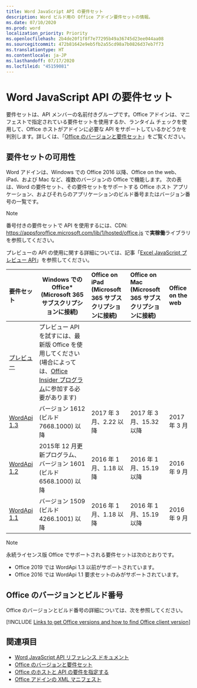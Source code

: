 ```yaml
---
title: Word JavaScript API の要件セット
description: Word ビルド用の Office アドイン要件セットの情報。
ms.date: 07/10/2020
ms.prod: word
localization_priority: Priority
ms.openlocfilehash: 2b4de20f1f8f7e77295b49a36745d23ee044aa08
ms.sourcegitcommit: 472b81642e9eb5fb2a55cd98a7b0826d37eb7f73
ms.translationtype: HT
ms.contentlocale: ja-JP
ms.lasthandoff: 07/17/2020
ms.locfileid: "45159081"
---
```

# <a name="word-javascript-api-requirement-sets"></a>Word JavaScript API の要件セット

要件セットは、API メンバーの名前付きグループです。Office アドインは、マニフェストで指定されている要件セットを使用するか、ランタイム チェックを使用して、Office ホストがアドインに必要な API をサポートしているかどうかを判別します。詳しくは、「[Office のバージョンと要件セット](../../develop/office-versions-and-requirement-sets.md)」をご覧ください。

## <a name="requirement-set-availability"></a>要件セットの可用性

Word アドインは、Windows での Office 2016 以降、Office on the web、iPad、および Mac など、複数のバージョンの Office で機能します。 次の表は、Word の要件セット、その要件セットをサポートする Office ホスト アプリケーション、およびそれらのアプリケーションのビルド番号またはバージョン番号の一覧です。

> [!NOTE]
> 番号付きの要件セットで API を使用するには、CDN: https://appsforoffice.microsoft.com/lib/1/hosted/office.js で**実稼働**ライブラリを参照してください。
>
> プレビューの API の使用に関する詳細については、記事「[Excel JavaScript プレビュー API](word-preview-apis.md)」を参照してください。

|  要件セット  |   Windows での Office\*<br>(Microsoft 365 サブスクリプションに接続)  |  Office on iPad<br>(Microsoft 365 サブスクリプションに接続)  |  Office on Mac<br>(Microsoft 365 サブスクリプションに接続)  | Office on the web  |
|:-----|-----|:-----|:-----|:-----|
| [プレビュー](word-preview-apis.md) | プレビュー API を試すには、最新版 Office を使用してください (場合によっては、[Office Insider プログラム](https://insider.office.com)に参加する必要があります) |
| [WordApi 1.3](word-api-1-3-requirement-set.md) | バージョン 1612 (ビルド 7668.1000) 以降| 2017 年 3 月、2.22 以降 | 2017 年 3 月、15.32 以降| 2017 年 3 月 |
| [WordApi 1.2](word-api-1-2-requirement-set.md) | 2015年 12 月更新プログラム、バージョン 1601 (ビルド 6568.1000) 以降 | 2016 年 1 月、1.18 以降 | 2016 年 1 月、15.19 以降| 2016 年 9 月 |
| [WordApi 1.1](word-api-1-1-requirement-set.md) | バージョン 1509 (ビルド 4266.1001) 以降| 2016 年 1 月、1.18 以降 | 2016 年 1 月、15.19 以降| 2016 年 9 月 |

> [!NOTE]
> 永続ライセンス版 Office でサポートされる要件セットは次のとおりです。
>
> - Office 2019 では WordApi 1.3 以前がサポートされています。
> - Office 2016 では WordApi 1.1 要求セットのみがサポートされています。

## <a name="office-versions-and-build-numbers"></a>Office のバージョンとビルド番号

Office のバージョンとビルド番号の詳細については、次を参照してください。

[!INCLUDE [Links to get Office versions and how to find Office client version](../../includes/links-get-office-versions-builds.md)]

## <a name="see-also"></a>関連項目

- [Word JavaScript API リファレンス ドキュメント](/javascript/api/word)
- [Office のバージョンと要件セット](../../develop/office-versions-and-requirement-sets.md)
- [Office のホストと API の要件を指定する](../../develop/specify-office-hosts-and-api-requirements.md)
- [Office アドインの XML マニフェスト](../../develop/add-in-manifests.md)
